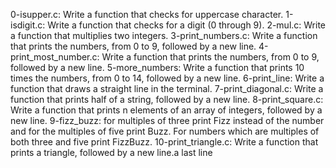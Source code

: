 0-isupper.c: Write a function that checks for uppercase character. 
1-isdigit.c: Write a function that checks for a digit (0 through 9). 
2-mul.c: Write a function that multiplies two integers. 
3-print_numbers.c: Write a function that prints the numbers, from 0 to 9, followed by a new line. 
4-print_most_number.c: Write a function that prints the numbers, from 0 to 9, followed by a new line. 
5-more_numbers: Write a function that prints 10 times the numbers, from 0 to 14, followed by a new line. 
6-print_line: Write a function that draws a straight line in the terminal. 
7-print_diagonal.c: Write a function that prints half of a string, followed by a new line.
8-print_square.c: Write a function that prints n elements of an array of integers, followed by a new line.
9-fizz_buzz: for multiples of three print Fizz instead of the number and for the multiples of five print Buzz. For numbers which are multiples of both three and five print FizzBuzz. 
10-print_triangle.c: Write a function that prints a triangle, followed by a new line.a
last line
